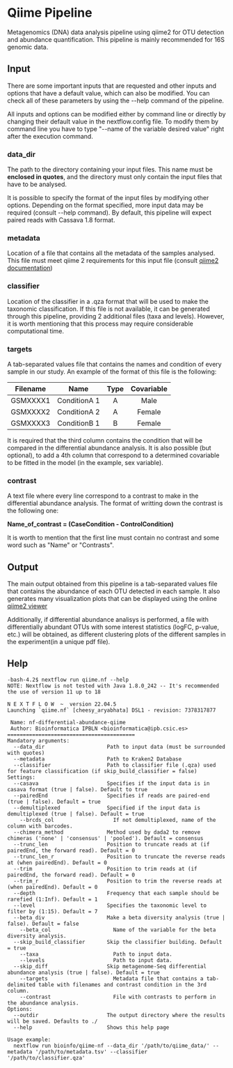 # Qiime Pipeline

Metagenomics (DNA) data analysis pipeline using qiime2 for OTU detection and abundance quantification. This pipeline is mainly recommended for 16S genomic data.

## Input

There are some important inputs that are requested and other inputs and options that have a default value, which can also be modified. 
You can check all of these parameters by using the --help command of the pipeline.  

All inputs and options can be modified either by command line or directly by changing their default value in the nextflow.config file. 
To modify them by command line you have to type "--name of the variable desired value" right after the execution command.  

### data_dir  
The path to the directory containing your input files. This name must be **enclosed in quotes**, 
and the directory must only contain the input files that have to be analysed.

It is possible to specify the format of the input files by modifying other options. Depending on the format specified, more input data may be required (consult --help command). 
By default, this pipeline will expect paired reads with Cassava 1.8 format.   

### metadata  
Location of a file that contains all the metadata of the samples analysed. This file must meet qiime 2 requirements for this input 
file (consult [qiime2 documentation](https://docs.qiime2.org/2022.8/))   

### classifier  
Location of the classifier in a .qza format that will be used to make the taxonomic classification. If this file is not available, 
it can be generated through this pipeline, providing 2 additional files (taxa and levels). However, it is worth mentioning 
that this process may require considerable computational time. 

### targets

A tab-separated values file that contains the names and condition of every sample in our study. An example of the format of this file is the following:

| Filename |     Name     | Type | Covariable |
|:--------:|:------------:|:----:|:----------:|
| GSMXXXX1 | ConditionA 1 |   A  |    Male    |
| GSMXXXX2 | ConditionA 2 |   A  |   Female   |
| GSMXXXX3 | ConditionB 1 |   B  |   Female   |
  
It is required that the third column contains the condition that will be compared in the differential abundance analysis. 
It is also possible (but optional), to add a 4th column that correspond to a determined covariable to be fitted in the model (in the example, sex variable).

### contrast

A text file where every line correspond to a contrast to make in the differential abundance analysis. 
The format of writting down the contrast is the following one:  

**Name_of_contrast = (CaseCondition - ControlCondition)**  

It is worth to mention that the first line must contain no contrast and some word such as "Name" or "Contrasts".


## Output

The main output obtained from this pipeline is a tab-separated values file that contains the abundance of each OTU detected in each sample. It also 
generates many visualization plots that can be displayed using the online [qiime2 viewer](https://view.qiime2.org/)

Additionally, if differential abundance analisys is performed, a file with differentially abundant OTUs with some interest statistics (logFC, 
p-value, etc.) will be obtained, as different clustering plots of the different samples in the experiment(in a unique pdf file).


## Help
```
-bash-4.2$ nextflow run qiime.nf --help
NOTE: Nextflow is not tested with Java 1.8.0_242 -- It's recommended the use of version 11 up to 18

N E X T F L O W  ~  version 22.04.5
Launching `qiime.nf` [cheesy_aryabhata] DSL1 - revision: 7378317877

 Name: nf-differential-abundance-qiime
 Author: Bioinformatica IPBLN <bioinformatica@ipb.csic.es>
=========================================
Mandatory arguments:
  --data_dir                    Path to input data (must be surrounded with quotes)
  --metadata                    Path to Kraken2 Database
  --classifier                  Path to classifier file (.qza) used for feature classification (if skip_build_classifier = false)
Settings:
  --casava                      Specifies if the input data is in casava format (true | false). Default to true
  --pairedEnd                   Specifies if reads are paired-end (true | false). Default = true
  --demultiplexed               Specified if the input data is demultiplexed (true | false). Default = true
    --brcds_col                   If not demultiplexed, name of the column with barcodes.
  --chimera_method              Method used by dada2 to remove chimeras ('none' | 'consensus' | 'pooled'). Default = consensus
  --trunc_len                   Position to truncate reads at (if pairedEnd, the forward read). Default = 0
  --trunc_len_r                 Position to truncate the reverse reads at (when pairedEnd). Default = 0
  --trim                        Position to trim reads at (if pairedEnd, the forward read). Default = 0
  --trim_r                      Position to trim the reverse reads at (when pairedEnd). Default = 0
  --depth                       Frequency that each sample should be rarefied (1:Inf). Default = 1
  --level                       Specifies the taxonomic level to filter by (1:15). Default = 7
  --beta_div                    Make a beta diversity analysis (true | false). Default = false
    --beta_col                    Name of the variable for the beta diversity analysis.
  --skip_build_classifier       Skip the classifier building. Default = true
    --taxa                        Path to input data.
    --levels                      Path to input data.
  --skip_diff                   Skip metagenome-Seq differential abundance analysis (true | false). Default = true
    --targets                     Metadata file that contains a tab-delimited table with filenames and contrast condition in the 3rd column.
    --contrast                    File with contrasts to perform in the abundance analysis.
Options:
  --outdir                      The output directory where the results will be saved. Defaults to ./
  --help                        Shows this help page

Usage example:
  nextflow run bioinfo/qiime-nf --data_dir '/path/to/qiime_data/' --metadata '/path/to/metadata.tsv' --classifier '/path/to/classifier.qza'

```
